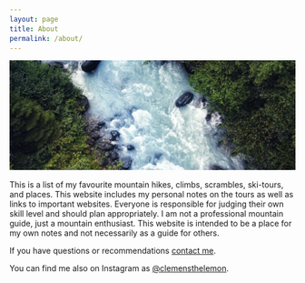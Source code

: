 ```yaml
---
layout: page
title: About
permalink: /about/
---
```


![River-img](/assets/img/about-1.jpeg)

This is a list of my favourite mountain hikes, climbs, scrambles, ski-tours, and places. This website includes my personal notes on the tours as well as links to important websites. Everyone is responsible for judging their own skill level and should plan appropriately. I am not a professional mountain guide, just a mountain enthusiast. This website is intended to be a place for my own notes and not necessarily as a guide for others.

If you have questions or recommendations [contact me](https://clemjar.github.io/hikingblog.github.io/contact/).

You can find me also on Instagram as [@clemensthelemon](https://www.instagram.com/clemensthelemon/).
